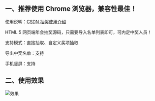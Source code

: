 ## 一、推荐使用 Chrome 浏览器，兼容性最佳！

使用说明：[CSDN 抽奖使用介绍](https://blog.csdn.net/zz00008888/article/details/117024570)

HTML 5 网页端年会抽奖源码，只需要导入名单列表即可，可内定中奖人员！

支持模式：直接抽取、自定义奖项抽取

导出中奖名单：支持

手机竖屏：支持

## 二、使用效果

![效果](temp.gif)